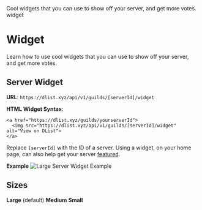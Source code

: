 <title>Widget</title>
<description>Cool widgets that you can use to show off your server, and get more votes.</description>
<url>widget</url>

# Widget
Learn how to use cool widgets that you can use to show off your server, and get more votes.

## Server Widget
**URL**: `https://dlist.xyz/api/v1/guilds/[serverId]/widget`

**HTML Widget Syntax**:
```
<a href="https://dlist.xyz/guilds/yourserverId">
  <img src="https://dlist.xyz/api/v1/guilds/[serverId]/widget" alt="View on DList">
</a>
```

Replace `[serverId]` with the ID of a server.
Using a widget, on your home page, can also help get your server [featured](/docs/get-featured).

**Example**
![Large Server Widget Example](/api/v1/guilds/744166274028011561/widget)

## Sizes
**Large** (default)
**Medium**
**Small**